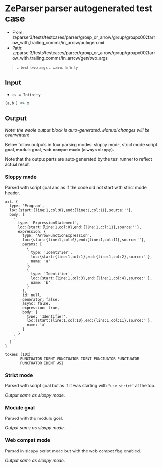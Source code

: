 # ZeParser parser autogenerated test case

- From: zeparser3/tests/testcases/parser/group_or_arrow/group/groupx002farrow_with_trailing_comma/in_arrow/autogen.md
- Path: zeparser3/tests/testcases/parser/group_or_arrow/group/groupx002farrow_with_trailing_comma/in_arrow/gen/two_args

> :: test: two args
> :: case: Infinity

## Input

- `es = Infinity`

`````js
(a,b,) => x
`````

## Output

_Note: the whole output block is auto-generated. Manual changes will be overwritten!_

Below follow outputs in four parsing modes: sloppy mode, strict mode script goal, module goal, web compat mode (always sloppy).

Note that the output parts are auto-generated by the test runner to reflect actual result.

### Sloppy mode

Parsed with script goal and as if the code did not start with strict mode header.

`````
ast: {
  type: 'Program',
  loc:{start:{line:1,col:0},end:{line:1,col:11},source:''},
  body: [
    {
      type: 'ExpressionStatement',
      loc:{start:{line:1,col:0},end:{line:1,col:11},source:''},
      expression: {
        type: 'ArrowFunctionExpression',
        loc:{start:{line:1,col:0},end:{line:1,col:11},source:''},
        params: [
          {
            type: 'Identifier',
            loc:{start:{line:1,col:1},end:{line:1,col:2},source:''},
            name: 'a'
          },
          {
            type: 'Identifier',
            loc:{start:{line:1,col:3},end:{line:1,col:4},source:''},
            name: 'b'
          }
        ],
        id: null,
        generator: false,
        async: false,
        expression: true,
        body: {
          type: 'Identifier',
          loc:{start:{line:1,col:10},end:{line:1,col:11},source:''},
          name: 'x'
        }
      }
    }
  ]
}

tokens (10x):
       PUNCTUATOR IDENT PUNCTUATOR IDENT PUNCTUATOR PUNCTUATOR
       PUNCTUATOR IDENT ASI
`````

### Strict mode

Parsed with script goal but as if it was starting with `"use strict"` at the top.

_Output same as sloppy mode._

### Module goal

Parsed with the module goal.

_Output same as sloppy mode._

### Web compat mode

Parsed in sloppy script mode but with the web compat flag enabled.

_Output same as sloppy mode._
